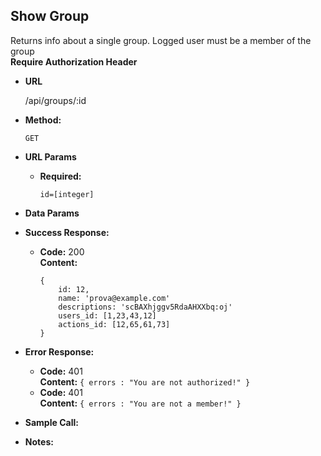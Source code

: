 **Show Group**
----
  Returns info about a single group. Logged user must be a member of the group
  <br/> **Require Authorization Header**
* **URL**

  /api/groups/:id

* **Method:**

  `GET` 
  
*  **URL Params**
    
   * **Required:**
 
        `id=[integer]`


* **Data Params**

  
* **Success Response:**
  
  * **Code:** 200 <br />
    **Content:** 
    <br/>
    ```
    {
        id: 12,
        name: 'prova@example.com'
        descriptions: 'scBAXhjggv5RdaAHXXbq:oj'
        users_id: [1,23,43,12]
        actions_id: [12,65,61,73]
    }
    ```
    
* **Error Response:**

  * **Code:** 401 <br />
    **Content:** `{ errors : "You are not authorized!" }`
  * **Code:** 401 <br />
      **Content:** `{ errors : "You are not a member!" }`

* **Sample Call:**

* **Notes:**

